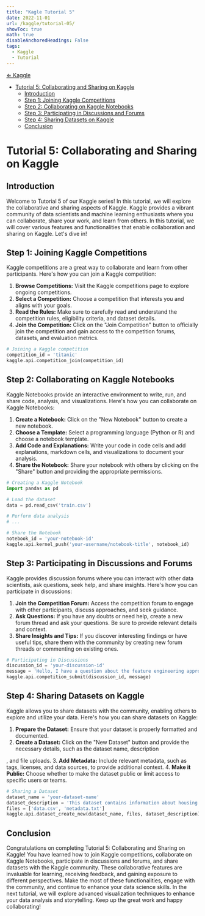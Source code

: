 ```yaml
---
title: "Kagle Tutorial 5"
date: 2022-11-01
url: /kaggle/tutorial-05/
showToc: true
math: true
disableAnchoredHeadings: False
tags:
  - Kaggle
  - Tutorial
---
```

[&lArr; Kaggle](/kaggle/)

- [Tutorial 5: Collaborating and Sharing on Kaggle](#tutorial-5-collaborating-and-sharing-on-kaggle)
  - [Introduction](#introduction)
  - [Step 1: Joining Kaggle Competitions](#step-1-joining-kaggle-competitions)
  - [Step 2: Collaborating on Kaggle Notebooks](#step-2-collaborating-on-kaggle-notebooks)
  - [Step 3: Participating in Discussions and Forums](#step-3-participating-in-discussions-and-forums)
  - [Step 4: Sharing Datasets on Kaggle](#step-4-sharing-datasets-on-kaggle)
  - [Conclusion](#conclusion)


# Tutorial 5: Collaborating and Sharing on Kaggle

## Introduction
Welcome to Tutorial 5 of our Kaggle series! In this tutorial, we will explore the collaborative and sharing aspects of Kaggle. Kaggle provides a vibrant community of data scientists and machine learning enthusiasts where you can collaborate, share your work, and learn from others. In this tutorial, we will cover various features and functionalities that enable collaboration and sharing on Kaggle. Let's dive in!

## Step 1: Joining Kaggle Competitions
Kaggle competitions are a great way to collaborate and learn from other participants. Here's how you can join a Kaggle competition:

1. **Browse Competitions:** Visit the Kaggle competitions page to explore ongoing competitions.
2. **Select a Competition:** Choose a competition that interests you and aligns with your goals.
3. **Read the Rules:** Make sure to carefully read and understand the competition rules, eligibility criteria, and dataset details.
4. **Join the Competition:** Click on the "Join Competition" button to officially join the competition and gain access to the competition forums, datasets, and evaluation metrics.

```python
# Joining a Kaggle competition
competition_id = 'titanic'
kaggle.api.competition_join(competition_id)
```

## Step 2: Collaborating on Kaggle Notebooks
Kaggle Notebooks provide an interactive environment to write, run, and share code, analysis, and visualizations. Here's how you can collaborate on Kaggle Notebooks:

1. **Create a Notebook:** Click on the "New Notebook" button to create a new notebook.
2. **Choose a Template:** Select a programming language (Python or R) and choose a notebook template.
3. **Add Code and Explanations:** Write your code in code cells and add explanations, markdown cells, and visualizations to document your analysis.
4. **Share the Notebook:** Share your notebook with others by clicking on the "Share" button and providing the appropriate permissions.

```python
# Creating a Kaggle Notebook
import pandas as pd

# Load the dataset
data = pd.read_csv('train.csv')

# Perform data analysis
# ...

# Share the Notebook
notebook_id = 'your-notebook-id'
kaggle.api.kernel_push('your-username/notebook-title', notebook_id)
```

## Step 3: Participating in Discussions and Forums
Kaggle provides discussion forums where you can interact with other data scientists, ask questions, seek help, and share insights. Here's how you can participate in discussions:

1. **Join the Competition Forum:** Access the competition forum to engage with other participants, discuss approaches, and seek guidance.
2. **Ask Questions:** If you have any doubts or need help, create a new forum thread and ask your questions. Be sure to provide relevant details and context.
3. **Share Insights and Tips:** If you discover interesting findings or have useful tips, share them with the community by creating new forum threads or commenting on existing ones.

```python
# Participating in Discussions
discussion_id = 'your-discussion-id'
message = 'Hello, I have a question about the feature engineering approach. Can anyone provide some guidance?'
kaggle.api.competition_submit(discussion_id, message)
```

## Step 4: Sharing Datasets on Kaggle
Kaggle allows you to share datasets with the community, enabling others to explore and utilize your data. Here's how you can share datasets on Kaggle:

1. **Prepare the Dataset:** Ensure that your dataset is properly formatted and documented.
2. **Create a Dataset:** Click on the "New Dataset" button and provide the necessary details, such as the dataset name, description

, and file uploads.
3. **Add Metadata:** Include relevant metadata, such as tags, licenses, and data sources, to provide additional context.
4. **Make it Public:** Choose whether to make the dataset public or limit access to specific users or teams.

```python
# Sharing a Dataset
dataset_name = 'your-dataset-name'
dataset_description = 'This dataset contains information about housing prices.'
files = ['data.csv', 'metadata.txt']
kaggle.api.dataset_create_new(dataset_name, files, dataset_description)
```

## Conclusion
Congratulations on completing Tutorial 5: Collaborating and Sharing on Kaggle! You have learned how to join Kaggle competitions, collaborate on Kaggle Notebooks, participate in discussions and forums, and share datasets with the Kaggle community. These collaborative features are invaluable for learning, receiving feedback, and gaining exposure to different perspectives. Make the most of these functionalities, engage with the community, and continue to enhance your data science skills. In the next tutorial, we will explore advanced visualization techniques to enhance your data analysis and storytelling. Keep up the great work and happy collaborating!